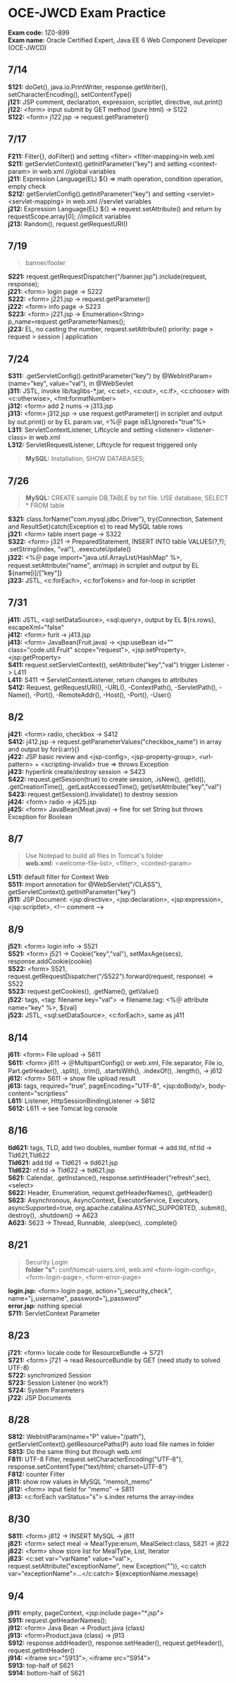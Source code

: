 # OCE-JWCD Exam Practice 

**Exam code:** 1Z0-899  
**Exam name:** Oracle Certified Expert, Java EE 6 Web Component Developer (OCE-JWCD)  

## 7/14
**S121:** doGet(), java.io.PrintWriter, response.getWriter(), setCharacterEncoding(), setContentType()  
**j121:** JSP comment, declaration, expression, scriptlet, directive, out.print()  
**j122:** \<form> input submit by GET method (pure html) -> S122  
**S122:** \<form> j122.jsp -> request.getParameter()  

## 7/17
**F211:** Filter{}, doFilter() and setting \<filter> \<filter-mapping>in web.xml  
**S211:** getServletContext().getInitParameter("key") and setting \<context-param> in web.xml //global variables  
**j211:** Expression Language(EL) ${} => math operation, condition operation, empty check  
**S212:** getServletConfig().getInitParameter("key")  and setting \<servlet> \<servlet-mapping> in web.xml //servlet variables  
**j212:** Expression Language(EL) ${} => request.setAttribute() and return by requestScope.array[0]; //implicit variables  
**j213:** Random(), request.getRequestURI()  

## 7/19
> banner/footer  

**S221:** request.getRequestDispatcher("/banner.jsp").include(request, response);  
**j221:** \<form> login page -> S222  
**S222:** \<form> j221.jsp -> request.getParameter()  
**j222:** \<form> info page -> S223  
**S223:** \<form> j221.jsp -> Enumeration\<String> p_name=request.getParameterNames();  
**j223:** EL, no casting the number, request.setAttribute() priority: page > request > session | application  

## 7/24
**S311:** .getServletConfig().getInitParameter("key") by  @WebInitParam=(name="key", value="val"), in @WebSevlet  
**j311:** JSTL, invoke lib/taglibs-*.jar, <c:set>, <c:out>, <c:if>, <c:choose> with <c:otherwise>, \<fmt:formatNumber>  
**j312:** \<form> add 2 nums -> j313.jsp  
**j313:** \<form> j312.jsp -> use request.getParameter() in scriplet and output by out.print() or by EL param.var, \<%＠ page isELIgnored="true"%>  
**L311:** ServletContextListener, Liftcycle and setting \<listener> \<listener-class> in web.xml  
**L312:** ServletRequestListener, Liftcycle for request triggered only  
> **MySQL:** Installation, SHOW DATABASES;  

## 7/26
> **MySQL:** CREATE sample DB,TABLE by txt file. USE database, SELECT * FROM table  

**S321:** class.forName("com.mysql.jdbc.Driver"), try{Connection, Satement and ResultSet}catch(Exception e) to read MySQL table rows  
**j321:** \<form> table insert page -> S322  
**S322:** \<form> j321 -> PreparedStatement, INSERT INTO table VALUES(?,?); .setString(index, "val"), .exexcuteUpdate()  
**j322:** \<%＠ page import="java.util.ArrayList/HashMap" %>, request.setAttribute("name", arr/map) in scriplet and output by EL ${name[i]/["key"]}  
**j323:** JSTL, <c:forEach>, <c:forTokens> and for-loop in scriptlet  

## 7/31
**j411:** JSTL, \<sql:setDataSource>, \<sql:query>, output by EL ${rs.rows}, escapeXml="false"  
**j412:** \<form> furit -> j413.jsp  
**j413:** \<form> JavaBean(Fruit.java) -> \<jsp:useBean id="" class="code.util.Fruit" scope="request">, \<jsp:setProperty>, \<jsp:getProperty>  
**S411:** request.setServletContext(), setAttribute("key","val") trigger Listener -> L411  
**L411:** S411 -> ServletContextListener, return changes to attributes  
**S412:** Request, getRequestURI(), -URL(), -ContextPath(), -ServletPath(), -Name(), -Port(), -RemoteAddr(), -Host(), -Port(), -User()  

## 8/2
**j421:** \<form> radio, checkbox -> S412  
**S412:** j412.jsp -> request.getParameterValues("checkbox_name") in array and output by for(i:arr){}  
**j422:** JSP basic review and \<jsp-config>, \<jsp-property-group>, \<url-pattern> + \<scripting-invalid> true => throws Exception  
**j423:** hyperlink create/destroy session -> S423  
**S422:** request.getSession(true) to create session, .isNew(), .getId(), .getCreationTime(), .getLastAccessedTime(), get/setAttribute("key","val")  
**S423:** request.getSession().invalidate() to destroy session  
**j424:** \<form> radio -> j425.jsp  
**j425:** \<form> JavaBean(Meat.java) -> fine for set String but throws Exception for Boolean  

## 8/7
> Use Notepad to build all files in Tomcat's folder  
**web.xml:** \<welcome-file-list>, \<filter>, \<context-param>  

**L511:** default filter for Context Web  
**S511:** import annotation for @WebServlet("/CLASS"), getServletContext().getInitParameter("key")  
**j511:** JSP Document: \<jsp:directive>, \<jsp:declaration>, \<jsp:expression>, \<jsp:scriptlet>, \<!-- comment -->

## 8/9
**j521:** \<form> login info -> S521  
**S521:** \<form> j521 -> Cookie("key","val"), setMaxAge(secs), response.addCookie(cookie)  
**S522:** \<form> S521, request.getRequestDispatcher("/S522").forward(request, response) -> S522  
**S523:** request.getCookies(), .getName(), getValue()  
**j522:** tags, \<tag: filename key="val"> -> filename.tag: \<%＠ attribute name="key" %>, ${val}  
**j523:** JSTL, \<sql:setDataSource>, \<c:forEach>, same as j411  

## 8/14
**j611:** \<form> File upload -> S611  
**S611:** \<form> j611 -> ＠MultipartConfig() or web.xml, File.separator, File io, Part.getHeader(), .split(), .trim(), .startsWith(), .indexOf(), .length(), -> j612  
**j612:** \<form> S611 -> show file upload result  
**j613:** tags, required="true", pageEncoding="UTF-8", \<jsp:doBody/>, body-content="scriptless"  
**L611:** Listener, HttpSessionBindingListener -> S612  
**S612:** L611 -> see Tomcat log console  

## 8/16
**tld621:** tags, TLD, add two doubles, number format -> add.tld, nf.tld -> Tld621,Tld622  
**Tld621:** add.tld -> Tld621 -> tld621.jsp  
**Tld622:** nf.tld -> Tld622 -> tld621.jsp  
**S621:** Calendar, .getInstance(), response.setIntHeader("refresh",sec), \<select>  
**S622:** Header, Enumeration, request.getHeaderNames(), .getHeader()  
**S623:** Asynchronous, AsyncContext, ExecutorService, Executors, asyncSupported=true, org.apache.catalina.ASYNC_SUPPORTED, .submit(), destroy(), .shutdown() -> A623  
**A623:** S623 -> Thread, Runnable, .sleep(sec), .complete()  

## 8/21
> Security Login  
**folder "s":** conf/tomcat-users.xml, web.xml  \<form-login-config>, \<form-login-page>, \<form-error-page>  

**login.jsp:** \<form> login page, action="j_security_check", name="j_username", password="j_password"  
**error.jsp:** nothing special  
**S711:** ServletContext Parameter  

## 8/23
**j721:** \<form> locale code for ResourceBundle -> S721  
**S721:** \<form> j721 -> read ResourceBundle by GET (need study to solved UTF-8)  
**S722:** synchronized Session  
**S723:** Session Listener (no work?)  
**S724:** System Parameters  
**j722:** JSP Documents  

## 8/28
**S812:** WebInitParam(name="P" value="/path"), getServletContext().getResourcePaths(P) auto load file names in folder  
**S813:** Do the same thing but through web.xml  
**F811:** UTF-8 Filter, request.setCharacterEncoding("UTF-8"), response.setContentType("text/html; charset=UTF-8")  
**F812:** counter Filter  
**j811:** show row values in MySQL "memo/t_memo"  
**j812:** \<form> input field for "memo" -> S811  
**j813:** \<c:forEach varStatus="s"> s.index returns the array-index  

## 8/30
**S811:** \<form> j812 -> INSERT MySQL -> j811  
**j821:** \<form> select meal -> MealType:enum, MealSelect:class, S821 -> j822  
**j822:** \<form> show store list for MealType, List, Iterator  
**j823:** \<c:set var="varName" value="val">, request.setAttribute("exceptionName", new Exception("")), \<c:catch var="exceptionName">...\</c:catch> ${exceptionName.message}  

## 9/4
**j911:** empty, pageContext, \<jsp:include page="*.jsp">  
**S911:** request.getHeaderNames();  
**j912:** \<form> Java Bean -> Product.java (class)  
**j913:** \<form>Product.java (class) -> j913  
**S912:** response.addHeader(), response.setHeader(), request.getHeader(), request.getIntHeader()  
**j914:** \<iframe src="S913">, \<iframe src="S914">  
**S913:** top-half of S621  
**S914:** bottom-half of S621  

